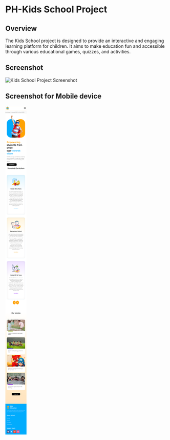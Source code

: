 # PH-Kids School Project

## Overview

The Kids School project is designed to provide an interactive and engaging learning platform for children. It aims to make education fun and accessible through various educational games, quizzes, and activities.

## Screenshot

![Kids School Project Screenshot](./assets/ph-kids-school.vercel.app_.png)

## Screenshot for Mobile device

![Kids School Project Screenshot](<./assets/ph-kids-school.vercel.app_%20(1).png>)
